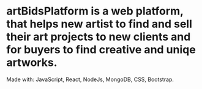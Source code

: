 # artBidsPlatform is a web platform, that helps new artist to find and sell their art projects to new clients and for buyers to find creative and uniqe artworks.
Made with: JavaScript, React, NodeJs, MongoDB, CSS, Bootstrap.

